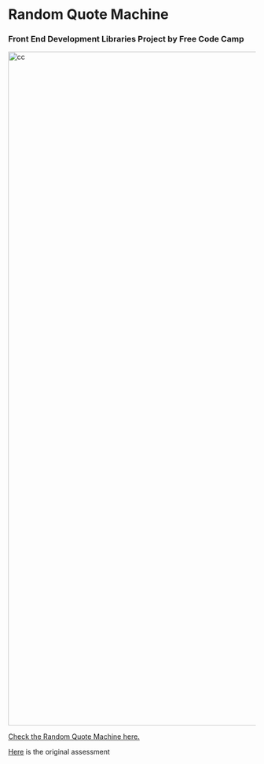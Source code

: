 # Random Quote Machine
### Front End Development Libraries Project by Free Code Camp

<img width="1373" alt="cc" src="https://user-images.githubusercontent.com/47716922/216075092-088595ff-c510-4d3e-ba6b-cdfdf82314a5.png">

<a href="https://uuuuuvika.github.io/-Random-Quote-Machine/">Check the Random Quote Machine here.</a>

<a href="https://www.freecodecamp.org/learn/front-end-development-libraries/front-end-development-libraries-projects/build-a-random-quote-machine">Here</a> is the original assessment
